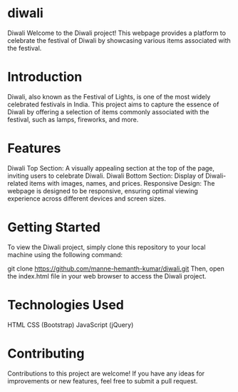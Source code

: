# diwali
Diwali
Welcome to the Diwali project! This webpage provides a platform to celebrate the festival of Diwali by showcasing various items associated with the festival.

# Introduction
Diwali, also known as the Festival of Lights, is one of the most widely celebrated festivals in India. This project aims to capture the essence of Diwali by offering a selection of items commonly associated with the festival, such as lamps, fireworks, and more.

# Features
Diwali Top Section: A visually appealing section at the top of the page, inviting users to celebrate Diwali.
Diwali Bottom Section: Display of Diwali-related items with images, names, and prices.
Responsive Design: The webpage is designed to be responsive, ensuring optimal viewing experience across different devices and screen sizes.
# Getting Started
To view the Diwali project, simply clone this repository to your local machine using the following command:

git clone https://github.com/manne-hemanth-kumar/diwali.git
Then, open the index.html file in your web browser to access the Diwali project.

# Technologies Used
HTML
CSS (Bootstrap)
JavaScript (jQuery)
# Contributing
Contributions to this project are welcome! If you have any ideas for improvements or new features, feel free to submit a pull request.
